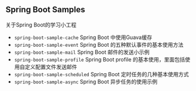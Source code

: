 ## Spring Boot Samples

关于Spring Boot的学习小工程

+ `spring-boot-sample-cache` Spring Boot 中使用Guava缓存
+ `spring-boot-sample-event` Spring Boot 的五种默认事件的基本使用方法
+ `spring-boot-sample-mail`  Spring Boot 邮件的发送小示例
+ `spring-boot-sample-profile`  Spring Boot profile 的基本使用，里面包括使用自定义配置文件发送邮件
+ `spring-boot-sample-scheduled` Spring Boot 定时任务的几种基本使用方式
+ `spring-boot-sample-async` Spring Boot 异步任务的使用示例